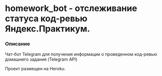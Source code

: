 # homework_bot - отслеживание статуса код-ревью Яндекс.Практикум.

### Описание

Чат-бот Telegram для получения информации о проведенном код-ревью домашнего задания (Telegram API)

Проект размещен на Heroku.
